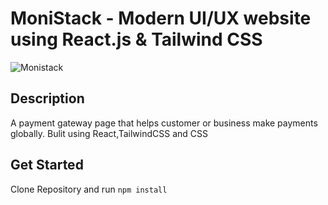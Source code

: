 # MoniStack - Modern UI/UX website using React.js & Tailwind CSS

![Monistack](https://ibb.co/jDh7dyd)

## Description
A payment gateway page that helps customer or business make payments globally. Bulit using React,TailwindCSS and CSS

## Get Started
Clone Repository and run `npm install`
